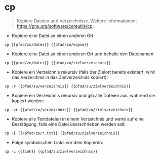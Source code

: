 # cp

> Kopiere Dateien und Verzeichnisse.
> Weitere Informationen: <https://gnu.org/software/coreutils/cp>.

- Kopiere eine Datei an einen anderen Ort:

`cp {{pfad/zu/datei}} {{pfad/zu/kopie}}`

- Kopiere eine Datei an einen anderen Ort und behalte den Dateinamen:

`cp {{pfad/zu/datei}} {{pfad/zu/zielverzeichnis}}`

- Kopiere ein Verzeichnis rekursiv (falls der Zielort bereits existiert, wird das Verzeichnis in das Zielverzeichnis kopiert):

`cp -r {{pfad/zu/verzeichnis}} {{pfad/zu/zielverzeichnis}}`

- Kopiere ein Verzeichnis rekursiv und gib alle Dateien aus, während sie kopiert werden:

`cp -vr {{pfad/zu/verzeichnis}} {{pfad/zu/zielverzeichnis}}`

- Kopiere alle Textdateien in einem Verzeichnis und warte auf eine Bestätigung, falls eine Datei überschrieben werden soll:

`cp -i {{/pfad/zu/*.txt}} {{pfad/zu/zielverzeichnis}}`

- Folge symbolischen Links vor dem Kopieren:

`cp -L {{link}} {{pfad/zu/zielverzeichnis}}`
